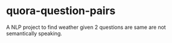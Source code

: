 # quora-question-pairs

A NLP project to find weather given 2 questions are same are not semantically speaking.
